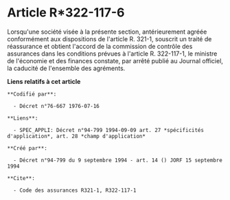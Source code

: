 # Article R*322-117-6

Lorsqu'une société visée à la présente section, antérieurement agréée conformément aux dispositions de l'article R. 321-1,
souscrit un traité de réassurance et obtient l'accord de la commission de contrôle des assurances dans les conditions prévues
à l'article R. 322-117-1, le ministre de l'économie et des finances constate, par arrêté publié au Journal officiel, la
caducité de l'ensemble des agréments.

**Liens relatifs à cet article**

	**Codifié par**:

	  - Décret n°76-667 1976-07-16

	**Liens**:

	  - SPEC_APPLI: Décret n°94-799 1994-09-09 art. 27 *spécificités d'application*, art. 28 *champ d'application*

	**Créé par**:

	  - Décret n°94-799 du 9 septembre 1994 - art. 14 () JORF 15 septembre 1994

	**Cite**:

	  - Code des assurances R321-1, R322-117-1
